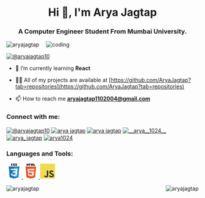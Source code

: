 <h1 align="center">Hi 👋, I'm Arya Jagtap</h1>
<h3 align="center">A Computer Engineer Student From Mumbai University.</h3>

<img align="right" alt="coding" width="400" src="https://cdn.dribbble.com/users/1708816/screenshots/15637256/media/f9826f0af8a49462f048262a8502035b.gif">

<p align="left"> <img src="https://komarev.com/ghpvc/?username=aryajagtap&label=Profile%20views&color=0e75b6&style=flat" alt="aryajagtap" /> </p>

<p align="left"> <a href="https://twitter.com/@aryajagtap10" target="blank"><img src="https://img.shields.io/twitter/follow/@aryajagtap10?logo=twitter&style=for-the-badge" alt="@aryajagtap10" /></a> </p>

- 🌱 I’m currently learning **React**

- 👨‍💻 All of my projects are available at [https://github.com/AryaJagtap?tab=repositories](https://github.com/AryaJagtap?tab=repositories)

- 📫 How to reach me **aryajagtap1102004@gmail.com**

<h3 align="left">Connect with me:</h3>
<p align="left">
<a href="https://twitter.com/@aryajagtap10" target="blank"><img align="center" src="https://raw.githubusercontent.com/rahuldkjain/github-profile-readme-generator/master/src/images/icons/Social/twitter.svg" alt="@aryajagtap10" height="30" width="40" /></a>
<a href="https://www.linkedin.com/in/arya-jagtap-263562265/" target="blank"><img align="center" src="https://raw.githubusercontent.com/rahuldkjain/github-profile-readme-generator/master/src/images/icons/Social/linked-in-alt.svg" alt="arya jagtap" height="30" width="40" /></a>
<a href="https://fb.com/arya jagtap" target="blank"><img align="center" src="https://raw.githubusercontent.com/rahuldkjain/github-profile-readme-generator/master/src/images/icons/Social/facebook.svg" alt="arya jagtap" height="30" width="40" /></a>
<a href="https://instagram.com/__arya__1024__" target="blank"><img align="center" src="https://raw.githubusercontent.com/rahuldkjain/github-profile-readme-generator/master/src/images/icons/Social/instagram.svg" alt="__arya__1024__" height="30" width="40" /></a>
<a href="https://www.leetcode.com/arya_jagtap" target="blank"><img align="center" src="https://raw.githubusercontent.com/rahuldkjain/github-profile-readme-generator/master/src/images/icons/Social/leet-code.svg" alt="arya_jagtap" height="30" width="40" /></a>
<a href="https://discord.com/channels/@me" target="blank"><img align="center" src="https://raw.githubusercontent.com/rahuldkjain/github-profile-readme-generator/master/src/images/icons/Social/discord.svg" alt="arya1024" height="30" width="40" /></a>
</p>

<h3 align="left">Languages and Tools:</h3>
<p align="left"> <a href="https://www.w3schools.com/css/" target="_blank" rel="noreferrer"> <img src="https://raw.githubusercontent.com/devicons/devicon/master/icons/css3/css3-original-wordmark.svg" alt="css3" width="40" height="40"/> </a> <a href="https://www.w3.org/html/" target="_blank" rel="noreferrer"> <img src="https://raw.githubusercontent.com/devicons/devicon/master/icons/html5/html5-original-wordmark.svg" alt="html5" width="40" height="40"/> </a> <a href="https://developer.mozilla.org/en-US/docs/Web/JavaScript" target="_blank" rel="noreferrer"> <img src="https://raw.githubusercontent.com/devicons/devicon/master/icons/javascript/javascript-original.svg" alt="javascript" width="40" height="40"/> </a> </p>

<div style="display: flex; justify-content: space-between; right-margin:120px">
    <img src="https://github-readme-stats.vercel.app/api?username=aryajagtap&show_icons=true&locale=en" height="150" alt="aryajagtap" />
    <img src="https://github-readme-streak-stats.herokuapp.com/?user=aryajagtap&" height="150" alt="aryajagtap" />
  </div>


